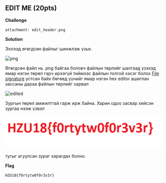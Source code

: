 ## EDIT ME (20pts)
**Challenge**
```
attachment: edit_header.png
```
**Solution**

Эхлээд өгөгдсөн файлыг шинжлэж үзье.

![png](https://github.com/enhbold/HZU18-2018/blob/master/include/editheader.png)

Өгөгдсөн файл нь .png байгаа боловч файлын төрлийг шалгаад үзэхэд ямар нэгэн төрөл гарч ирээгүй тиймээс файлын толгой хэсэг болох [File signature](https://www.filesignatures.net/index.php?search=PNG&mode=EXT) устсан байх бөгөөд үүнийг ямар нэгэн hex editor ашиглан зассаны дараа файлын төрлийг харвал

![edited](https://github.com/enhbold/HZU18-2018/blob/master/include/edited.png)

Зургын төрөл амжилттай гарж ирж байна. Харин одоо засвар хийсэн зургаа нээж үзвэл

![flag](https://github.com/enhbold/HZU18-2018/blob/master/include/fixedimage.png)

тугыг агуулсан зураг харагдах болно.

**Flag**
```
HZU18{f0rtytw0f0r3v3r}
```
